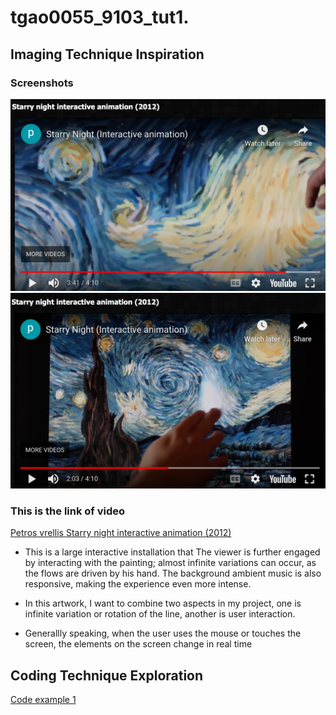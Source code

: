 # tgao0055_9103_tut1.

## Imaging Technique Inspiration 
### Screenshots

![Image of starry night 1](asset/Van%20Gogh1.png)
![Image of starry night 2](asset/Van%20Gogh2.png)

### This is the link of video 
[Petros vrellis Starry night interactive animation (2012)](http://artof01.com/vrellis/works/starry_night.html) 

- This is a large interactive installation that The viewer is further engaged by interacting with the painting; almost infinite variations can occur, as the flows are driven by his hand. The background ambient music is also responsive, making the experience even more intense.

- In this artwork, I want to combine two aspects in my project, one is infinite variation or rotation of the line, another is user interaction. 

- Generallly speaking, when the user uses the mouse or touches the screen, the elements on the screen change in real time





## Coding Technique Exploration

[Code example 1](https://openprocessing.org/sketch/2193076)

